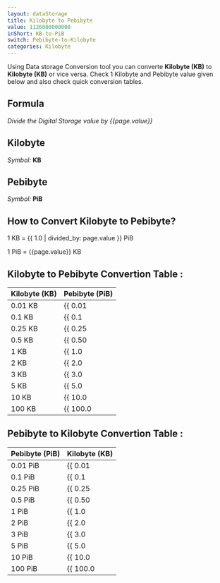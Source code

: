 ```yaml
---
layout: dataStorage
title: Kilobyte to Pebibyte
value: 1126000000000
inShort: KB-to-PiB
switch: Pebibyte-to-Kilobyte
categories: Kilobyte
---
```


Using Data storage Conversion tool you can converte **Kilobyte (KB)** to **Kilobyte (KB)** or vice versa. Check 1 Kilobyte and Pebibyte value given below and also check quick conversion tables.

## Formula
*Divide the Digital Storage value by {{page.value}}*

## Kilobyte
*Symbol:* **KB**

## Pebibyte
*Symbol:* **PiB**

## How to Convert Kilobyte to Pebibyte?

1 KB = {{ 1.0 | divided_by: page.value }} PiB

1 PiB = {{page.value}} KB


## Kilobyte to Pebibyte Convertion Table :

| Kilobyte (KB) | Pebibyte (PiB) |
| ---- | ---- |
| 0.01 KB | {{ 0.01 | divided_by: page.value }} PiB |
| 0.1 KB | {{ 0.1 | divided_by: page.value }} PiB |
| 0.25 KB | {{ 0.25 | divided_by: page.value }} PiB |
| 0.5 KB | {{ 0.50 | divided_by: page.value }} PiB |
| 1 KB | {{ 1.0 | divided_by: page.value }} PiB |
| 2 KB | {{ 2.0 | divided_by: page.value }} PiB |
| 3 KB | {{ 3.0 | divided_by: page.value }} PiB |
| 5 KB | {{ 5.0 | divided_by: page.value }} PiB |
| 10 KB | {{ 10.0 | divided_by: page.value }} PiB |
| 100 KB | {{ 100.0 | divided_by: page.value }} PiB |

## Pebibyte to Kilobyte Convertion Table :

| Pebibyte (PiB) | Kilobyte (KB) |
| ---- | ---- |
| 0.01 PiB | {{ 0.01 | times: page.value }} KB |
| 0.1 PiB | {{ 0.1 | times: page.value }} KB |
| 0.25 PiB | {{ 0.25 | times: page.value }} KB |
| 0.5 PiB | {{ 0.50 | times: page.value }} KB |
| 1 PiB | {{ 1.0 | times: page.value }} KB |
| 2 PiB | {{ 2.0 | times: page.value }} KB |
| 3 PiB | {{ 3.0 | times: page.value }} KB |
| 5 PiB | {{ 5.0 | times: page.value }} KB |
| 10 PiB | {{ 10.0 | times: page.value }} KB |
| 100 PiB | {{ 100.0 | times: page.value }} KB |


<script>
document.getElementById('selectInput')[4].selected = true
document.getElementById('selectOutput')[21].selected = true
</script>
